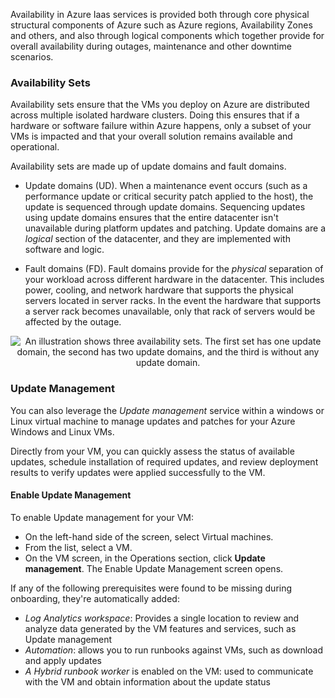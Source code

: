 Availability in Azure Iaas services is provided both through core physical structural components of Azure such as Azure regions, Availability Zones and others, and also through logical components which together provide for overall availability during outages, maintenance and other downtime scenarios.

### Availability Sets

Availability sets ensure that the VMs you deploy on Azure are distributed across multiple isolated hardware clusters. Doing this ensures that if a hardware or software failure within Azure happens, only a subset of your VMs is impacted and that your overall solution remains available and operational.

Availability sets are made up of update domains and fault domains.

- Update domains (UD). When a maintenance event occurs (such as a performance update or critical security patch applied to the host), the update is sequenced through update domains. Sequencing updates using update domains ensures that the entire datacenter isn't unavailable during platform updates and patching. Update domains are a *logical* section of the datacenter, and they are implemented with software and logic.

- Fault domains (FD). Fault domains provide for the *physical* separation of your workload across different hardware in the datacenter. This includes power, cooling, and network hardware that supports the physical servers located in server racks. In the event the hardware that supports a server rack becomes unavailable, only that rack of servers would be affected by the outage.

<p style="text-align:center;"><img src="../Linked_Image_Files/AzAvailSets.png" alt="An illustration shows three availability sets. The first set has one update domain, the second has two update domains, and the third is without any update domain."></p>

### Update Management

You can also leverage the *Update management* service within a windows or Linux virtual machine to manage updates and patches for your Azure Windows and Linux VMs.

Directly from your VM, you can quickly assess the status of available updates, schedule installation of required updates, and review deployment results to verify updates were applied successfully to the VM.

#### Enable Update Management

To enable Update management for your VM:
- On the left-hand side of the screen, select Virtual machines.
- From the list, select a VM.
- On the VM screen, in the Operations section, click **Update management**. The Enable Update Management screen opens.

If any of the following prerequisites were found to be missing during onboarding, they're automatically added:
- *Log Analytics workspace*:  Provides a single location to review and analyze data  generated by the VM features and services, such as Update management
- *Automation*:  allows you to run runbooks against VMs, such as download and apply updates
- *A Hybrid runbook worker* is enabled on the VM: used to communicate with the VM and obtain information about the update status
